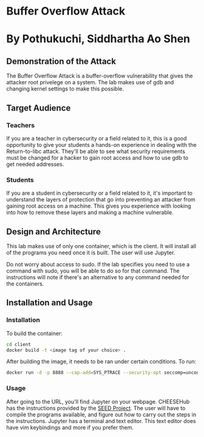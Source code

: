 # Buffer Overflow Attack
# By Pothukuchi, Siddhartha Ao Shen
## Demonstration of the Attack

The Buffer Overflow Attack is a buffer-overflow vulnerability that gives the attacker root privelege on a system. The lab makes use of gdb and changing kernel settings to make this possible.


## Target Audience

### Teachers
If you are a teacher in cybersecurity or a field related to it, this is a good opportunity to give your students a hands-on experience in dealing with the Return-to-libc attack. They'll be able to see what security requirements must be changed for a hacker to gain root access and how to use gdb to get needed addresses.

### Students
If you are a student in cybersecurity or a field related to it, it's important to understand the layers of protection that go into preventing an attacker from gaining root access on a machine. This gives you experience with looking into how to remove these layers and making a machine vulnerable.

## Design and Architecture
This lab makes use of only one container, which is the client. It will install all of the programs you need once it is built. The user will use Jupyter. 

Do not worry about access to sudo. If the lab specifies you need to use a command with sudo, you will be able to do so for that command. The instructions will note if there's an alternative to any command needed for the containers.

## Installation and Usage

### Installation
To build the container:
```bash
cd client
docker build -t <image tag of your choice> .
```

After building the image, it needs to be ran under certain conditions. To run:
```bash
docker run -d -p 8888 --cap-add=SYS_PTRACE --security-opt seccomp=unconfined <image tag name>
```

### Usage
After going to the URL, you'll find Jupyter on your webpage. CHEESEHub has the instructions provided by the [SEED Project](https://seedsecuritylabs.org/index.html). The user will have to compile the programs available, and figure out how to carry out the steps in the instructions. Jupyter has a terminal and text editor. This text editor does have vim keybindings and more if you prefer them.
